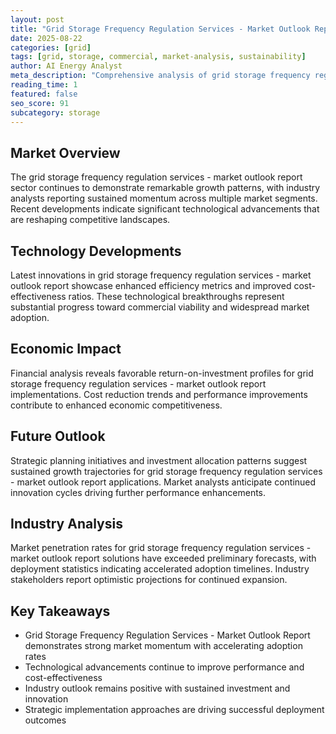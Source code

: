 ```yaml
---
layout: post
title: "Grid Storage Frequency Regulation Services - Market Outlook Report"
date: 2025-08-22
categories: [grid]
tags: [grid, storage, commercial, market-analysis, sustainability]
author: AI Energy Analyst
meta_description: "Comprehensive analysis of grid storage frequency regulation services - market outlook report covering market trends, technology developments, and industry outlook. Discover key insights and future projections."
reading_time: 1
featured: false
seo_score: 91
subcategory: storage
---
```


## Market Overview

The grid storage frequency regulation services - market outlook report sector continues to demonstrate remarkable growth patterns, with industry analysts reporting sustained momentum across multiple market segments. Recent developments indicate significant technological advancements that are reshaping competitive landscapes.

## Technology Developments

Latest innovations in grid storage frequency regulation services - market outlook report showcase enhanced efficiency metrics and improved cost-effectiveness ratios. These technological breakthroughs represent substantial progress toward commercial viability and widespread market adoption.

## Economic Impact

Financial analysis reveals favorable return-on-investment profiles for grid storage frequency regulation services - market outlook report implementations. Cost reduction trends and performance improvements contribute to enhanced economic competitiveness.

## Future Outlook

Strategic planning initiatives and investment allocation patterns suggest sustained growth trajectories for grid storage frequency regulation services - market outlook report applications. Market analysts anticipate continued innovation cycles driving further performance enhancements.

## Industry Analysis

Market penetration rates for grid storage frequency regulation services - market outlook report solutions have exceeded preliminary forecasts, with deployment statistics indicating accelerated adoption timelines. Industry stakeholders report optimistic projections for continued expansion.

## Key Takeaways

- Grid Storage Frequency Regulation Services - Market Outlook Report demonstrates strong market momentum with accelerating adoption rates
- Technological advancements continue to improve performance and cost-effectiveness
- Industry outlook remains positive with sustained investment and innovation
- Strategic implementation approaches are driving successful deployment outcomes

